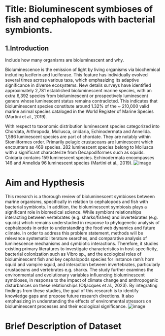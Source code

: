 # Title: Bioluminescent symbioses of fish and cephalopods with bacterial symbionts.

## 1.Introduction

Include how many organisms are bioluminescent and why.

Bioluminescence is the emission of light by living organisms via biochemical including luciferin and luciferase. This feature has individually evolved several times across various taxa, which emphasizing its adaptive significance in diverse ecosystems. New details surveys have identified approximately 2,781 established bioluminescent marine species, with an extra 6,392 species from bioluminescent or prospectively luminescent genera whose luminescent status remains contradicted. This indicates that bioluminescent species constitute around 1.32% of the ~ 210,000 valid marine animal species cataloged in the World Register of Marine Species (Martini et al., 2019).

With respect to taxonomic distribution luminescent species categorized into Chordata, Arthropoda, Mollusca, cnidaria, Echinodermata and Annelida. 1,586 luminescent species are part of chordate. They are notably within Stomiiformes order. Primarily pelagic crustaceans are luminescent which encounters as 469 species. 282 luminescent species belong to Mollusca with a significant characterize from Decapodiformes such as squids. Cnidaria contains 159 luminescent species. Echinodermata encompasses 146 and Annelida 96 luminescent species (Martini et al., 2019).
![image](https://github.com/user-attachments/assets/f495f121-c6d0-4f17-aa5c-10dc71d6811b)

# Aim and Hypthesis

This research is a thorough review of bioluminescent symbioses between marine organisms, specifically in relation to cephalopods and fish with bacterial symbionts. In addition, the bioluminescent symbiosis plays a significant role in biomedical science. While symbiont relationships interacting between vertebrates (e.g. sharks/fishes) and invertebrates (e.g. squids) which remains understudied in response to phylogenetic analysis of cephalopods in order to understanding the food web dynamics and future climate. In order to address this problem statement, methods will be relevance systematic literature searches, and comparative analysis of luminescence mechanisms and symbiotic interactions. Therefore, it studies existing primary literatures to investigate characteristics in host-specificity, bacterial colonization such as Vibro sp., and the ecological roles of bioluminescent fish and key cephalopods species for instance ram’s horn squid and vampire squid, and interaction between invertebrates, particularly crustaceans and vertebrates e.g. sharks. The study further examines the environmental and evolutionary variables influencing bioluminescent symbioses, in response to the impact of climate change and anthropogenic disturbances on these relationships (Otjacques et al., 2023). By integrating findings from these studies, the goal of this research is to identify knowledge gaps and propose future research directions. It also emphasizing in understanding the effects of environmental stressors on bioluminescent processes and their ecological significance. ![image](https://github.com/user-attachments/assets/dc88de91-85c9-4f24-8187-811e7a52c92d)

# Brief Description of Dataset





